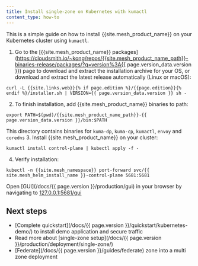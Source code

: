 ```yaml
---
title: Install single-zone on Kubernetes with kumactl
content_type: how-to
---
```


This is a simple guide on how to install {{site.mesh_product_name}} on your Kubernetes cluster using `kumactl`.

1. Go to the [{{site.mesh_product_name}} packages](https://cloudsmith.io/~kong/repos/{{site.mesh_product_name_path}}-binaries-release/packages/?q=version%3A{{ page.version_data.version }})
   page to download and extract the installation archive for your OS, or download and extract the latest release automatically (Linux or macOS):
```shell
curl -L {{site.links.web}}{% if page.edition %}/{{page.edition}}{% endif %}/installer.sh | VERSION={{ page.version_data.version }} sh -
```
2. To finish installation, add {{site.mesh_product_name}} binaries to path:
```shell
export PATH=$(pwd)/{{site.mesh_product_name_path}}-{{ page.version_data.version }}/bin:$PATH
```
This directory contains binaries for `kuma-dp`, `kuma-cp`, `kumactl`, `envoy` and `coredns`
3. Install {{site.mesh_product_name}} on your cluster:
```shell
kumactl install control-plane | kubectl apply -f -
```
4. Verify installation:
```shell
kubectl -n {{site.mesh_namespace}} port-forward svc/{{ site.mesh_helm_install_name }}-control-plane 5681:5681
```
Open [GUI](/docs/{{ page.version }}/production/gui) in your browser by navigating to [127.0.0.1:5681/gui](http://127.0.0.1:5681/gui)

## Next steps
* [Complete quickstart](/docs/{{ page.version }}/quickstart/kubernetes-demo/) to install demo application and secure traffic
* Read more about [single-zone setup](/docs/{{ page.version }}/production/deployment/single-zone/)
* [Federate](/docs/{{ page.version }}/guides/federate) zone into a multi zone deployment